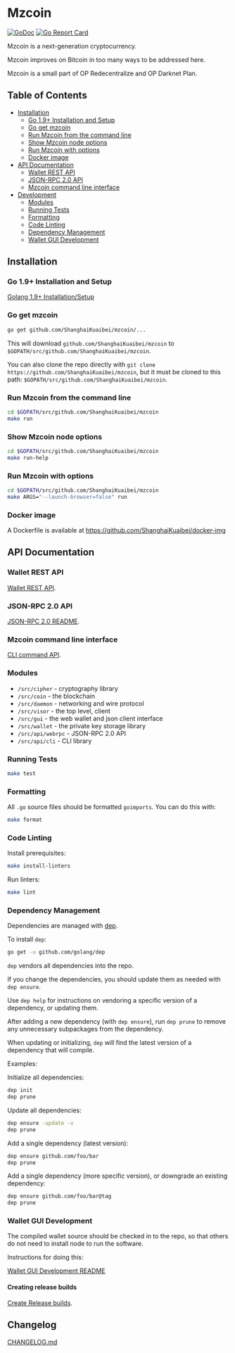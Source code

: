 # Mzcoin

[![GoDoc](https://godoc.org/github.com/ShanghaiKuaibei/mzcoin?status.svg)](https://godoc.org/github.com/ShanghaiKuaibei/mzcoin)
[![Go Report Card](https://goreportcard.com/badge/github.com/ShanghaiKuaibei/mzcoin)](https://goreportcard.com/report/github.com/ShanghaiKuaibei/mzcoin)

Mzcoin is a next-generation cryptocurrency.

Mzcoin improves on Bitcoin in too many ways to be addressed here.

Mzcoin is a small part of OP Redecentralize and OP Darknet Plan.

## Table of Contents

<!-- MarkdownTOC depth="2" autolink="true" bracket="round" -->

- [Installation](#installation)
    - [Go 1.9+ Installation and Setup](#go-19-installation-and-setup)
    - [Go get mzcoin](#go-get-mzcoin)
    - [Run Mzcoin from the command line](#run-mzcoin-from-the-command-line)
    - [Show Mzcoin node options](#show-mzcoin-node-options)
    - [Run Mzcoin with options](#run-mzcoin-with-options)
    - [Docker image](#docker-image)
- [API Documentation](#api-documentation)
    - [Wallet REST API](#wallet-rest-api)
    - [JSON-RPC 2.0 API](#json-rpc-20-api)
    - [Mzcoin command line interface](#mzcoin-command-line-interface)
- [Development](#development)
    - [Modules](#modules)
    - [Running Tests](#running-tests)
    - [Formatting](#formatting)
    - [Code Linting](#code-linting)
    - [Dependency Management](#dependency-management)
    - [Wallet GUI Development](#wallet-gui-development)

<!-- /MarkdownTOC -->

## Installation

### Go 1.9+ Installation and Setup

[Golang 1.9+ Installation/Setup](./Installation.md)

### Go get mzcoin

```sh
go get github.com/ShanghaiKuaibei/mzcoin/...
```

This will download `github.com/ShanghaiKuaibei/mzcoin` to `$GOPATH/src/github.com/ShanghaiKuaibei/mzcoin`.

You can also clone the repo directly with `git clone https://github.com/ShanghaiKuaibei/mzcoin`,
but it must be cloned to this path: `$GOPATH/src/github.com/ShanghaiKuaibei/mzcoin`.

### Run Mzcoin from the command line

```sh
cd $GOPATH/src/github.com/ShanghaiKuaibei/mzcoin
make run
```

### Show Mzcoin node options

```sh
cd $GOPATH/src/github.com/ShanghaiKuaibei/mzcoin
make run-help
```

### Run Mzcoin with options

```sh
cd $GOPATH/src/github.com/ShanghaiKuaibei/mzcoin
make ARGS="--launch-browser=false" run
```

### Docker image

A Dockerfile is available at https://github.com/ShanghaiKuaibei/docker-img

## API Documentation

### Wallet REST API

[Wallet REST API](src/gui/README.md).

### JSON-RPC 2.0 API

[JSON-RPC 2.0 README](src/api/webrpc/README.md).

### Mzcoin command line interface

[CLI command API](cmd/cli/README.md).

### Modules

* `/src/cipher` - cryptography library
* `/src/coin` - the blockchain
* `/src/daemon` - networking and wire protocol
* `/src/visor` - the top level, client
* `/src/gui` - the web wallet and json client interface
* `/src/wallet` - the private key storage library
* `/src/api/webrpc` - JSON-RPC 2.0 API
* `/src/api/cli` - CLI library

### Running Tests

```sh
make test
```

### Formatting

All `.go` source files should be formatted `goimports`.  You can do this with:

```sh
make format
```

### Code Linting

Install prerequisites:

```sh
make install-linters
```

Run linters:

```sh
make lint
```

### Dependency Management

Dependencies are managed with [dep](https://github.com/golang/dep).

To install `dep`:

```sh
go get -u github.com/golang/dep
```

`dep` vendors all dependencies into the repo.

If you change the dependencies, you should update them as needed with `dep ensure`.

Use `dep help` for instructions on vendoring a specific version of a dependency, or updating them.

After adding a new dependency (with `dep ensure`), run `dep prune` to remove any unnecessary subpackages from the dependency.

When updating or initializing, `dep` will find the latest version of a dependency that will compile.

Examples:

Initialize all dependencies:

```sh
dep init
dep prune
```

Update all dependencies:

```sh
dep ensure -update -v
dep prune
```

Add a single dependency (latest version):

```sh
dep ensure github.com/foo/bar
dep prune
```

Add a single dependency (more specific version), or downgrade an existing dependency:

```sh
dep ensure github.com/foo/bar@tag
dep prune
```

### Wallet GUI Development

The compiled wallet source should be checked in to the repo, so that others do not need to install node to run the software.

Instructions for doing this:

[Wallet GUI Development README](src/gui/static/README.md)

#### Creating release builds

[Create Release builds](electron/README.md).

## Changelog

[CHANGELOG.md](CHANGELOG.md)
